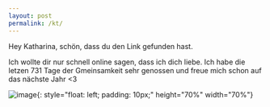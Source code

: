 ```yaml
---
layout: post
permalink: /kt/
---
```


Hey Katharina, schön, dass du den Link gefunden hast.

Ich wollte dir nur schnell online sagen, dass ich dich liebe. Ich habe die letzen 731 Tage der Gmeinsamkeit sehr genossen und freue mich schon auf das nächste Jahr <3


![image](/assets/IMG_4818@0.5x.jpg){: style="float: left; padding: 10px;"  height="70%" width="70%"}




